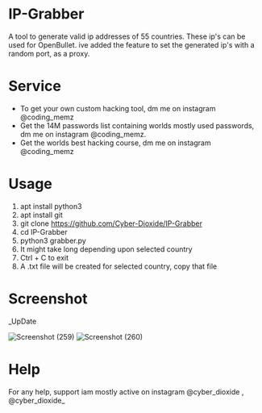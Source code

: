 # IP-Grabber
A tool to generate valid ip addresses of 55 countries. These ip's can be used for OpenBullet. ive added the feature to set the generated ip's with a random port, as a proxy.
# Service
* To get your own custom hacking tool, dm me on instagram @coding_memz
* Get the 14M passwords list containing worlds mostly used passwords, dm me on instagram @coding_memz.
* Get the worlds best hacking course, dm me on instagram @coding_memz
# Usage
1. apt install python3
2. apt install git
3. git clone https://github.com/Cyber-Dioxide/IP-Grabber
4. cd IP-Grabber
5. python3 grabber.py
6. It might take long depending upon selected country
7. Ctrl + C to exit
8. A .txt file will be created for selected country, copy that file

# Screenshot
_UpDate

![Screenshot (259)](https://user-images.githubusercontent.com/93708296/160671448-081a30d7-9965-4429-bbd3-f5f84abca071.png)
![Screenshot (260)](https://user-images.githubusercontent.com/93708296/160671462-377bfd53-2c02-4cc9-a29b-c0d7771a371e.png)

# Help
For any help, support iam mostly active on instagram @cyber_dioxide , @cyber_dioxide_
